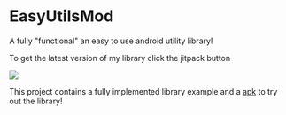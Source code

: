 # EasyUtilsMod
A fully "functional" an easy to use android utility library!

To get the latest version of my library click the jitpack button 

[![](https://jitpack.io/v/Xstar97/easyUtils.svg)](https://jitpack.io/#Xstar97/easyUtils)

This project contains a fully implemented library example and a [apk](https://github.com/Xstar97/EasyUtils/raw/master/app/app-debug.apk) to try out the library!
